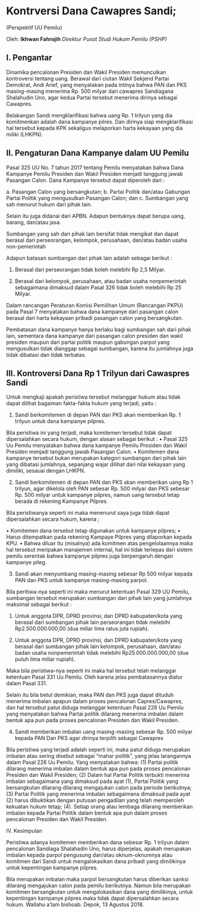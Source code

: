 # Kontrversi Dana Cawapres Sandi;
(Perspektif UU Pemilu)

Oleh:
**Ikhwan Fahrojih**
*Direktur Pusat Studi Hukum Pemilu (PSHP)*

## I. Pengantar

Dinamika pencalonan Presiden dan Wakil Presiden memunculkan kontroversi tentang uang. Berawal dari ciutan Wakil Sekjend Partai Demokrat, Andi Arief, yang menyatakan pada intinya bahwa PAN dan PKS masing-masing menerima Rp. 500 milyar dari cawapres Sandiagana Shalahudin Uno, agar kedua Partai tersebut menerima dirinya sebagai Cawapres.

Belakangan Sandi mengklarifikasi bahwa uang Rp. 1 trilyun yang dia komitmenkan adalah dana kampanye pilres. Dan dirinya siap mengklarifikasi hal tersebut kepada KPK sekaligus melaporkan harta kekayaan yang dia miliki (LHKPN).

## II. Pengaturan Dana Kampanye dalam UU Pemilu
Pasal 325 UU No. 7 tahun 2017 tentang Pemilu menyatakan bahwa Dana Kampanye Pemilu Presiden dan Wakil Presiden menjadi tanggung jawab Pasangan Calon. Dana Kampanye tersebut dapat diperoleh dari :

a. Pasangan Calon yang bersangkutan;
b. Partai Politik dan/atau Gabungan Partai Politik yang mengusulkan Pasangan Calon; dan
c. Sumbangan yang sah menurut hukum dari pihak lain.

Selain itu juga didanai dari APBN. Adapun bentuknya dapat berupa uang, barang, dan/atau jasa.

Sumbangan yang sah dari pihak lain bersifat tidak mengikat dan dapat berasal dari perseorangan, kelompok, perusahaan, dan/atau badan usaha non-pemerintah

Adapun batasan sumbangan dari pihak lain adalah sebagai berikut :

1. Berasal dari perseorangan tidak boleh melebihi Rp 2,5 Milyar.

2. Berasal dari kelompok, perusahaan, atau badan usaha nonpemerintah sebagaimana dimaksud dalam Pasal 326 tidak boleh melebihi Rp 25 Milyar.

Dalam rancangan Peraturan Komisi Pemilihan Umum (Rancangan PKPU) pada Pasal 7 menyatakan bahwa dana kampanye dari pasangan calon berasal dari harta kekayaan pribadi pasangan calon yang bersangkutan.

Pembatasan dana kampanye hanya berlaku bagi sumbangan sah dari pihak lain, sementara dana kampanye dari pasangan calon presiden dan wakil presiden maupun dari partai politik maupun gabungan parpol yang mengusulkan tidak dianggap sebagai sumbangan, karena itu jumlahnya juga tidak dibatasi dan tidak terbatas.

## III. Kontroversi Dana Rp 1 Trilyun dari Cawaspres Sandi
Untuk mengkaji apakah peristiwa tersebut melanggar hukum atau tidak dapat dilihat bagaiman fakta-fakta hukum yang terjadi, yaitu :

1. Sandi berkomitemen di depan PAN dan PKS akan memberikan Rp. 1 trilyun untuk dana kampanye pilpres.

Bila peristiwa ini yang terjadi, maka komitemen tersebut tidak dapat dipersalahkan secara hukum, dengan alasan sebagai berikut :
• Pasal 325 Uu Pemilu menyatakan bahwa dana kampanye Pemilu Presiden dan Wakil Presiden menjadi tanggung jawab Pasangan Calon.
• Komitemen dana kampanye tersebut bukan merupakan kategori sumbangan dari pihak lain yang dibatasi jumlahnya, sepanjang wajar dilihat dari nilai kekayaan yang dimiliki, sesauai dengan LHKPN.

2. Sandi berkomitemen di depan PAN dan PKS akan memberikan uang Rp 1 trilyun, agar dikelola oleh PAN sebesar Rp. 500 milyar dan PKS sebesar Rp. 500 milyar untuk kampanye pilpres, namun uang tersebut tetap berada di rekening Kampanye Pilpres.

Bila peristiwanya seperti ini maka menenurut saya juga tidak dapat dipersalahkan secara hukum, karena ;

• Komitemen dana tersebut tetap digunakan untuk kampanye pilpres;
• Harus ditempatkan pada rekening Kampaye Pilpres yang dilaporkan kepada KPU.
• Bahwa diluar itu (misalnya) ada komitmen atas pengelolaannya maka hal tersebut meripakan manajemen internal, hal ini tidak terlepas dari sistem pemilu serentak bahwa kampanye pilpres juga berpengaruh dengan kampanye pileg.

3. Sandi akan menyumbang masing-masing sebesar Rp 500 milyar kepada PAN dan PKS untuk kampanye masing-masing parpol.

Bila peritiwa-nya seperti ini maka menurut ketentuan Pasal 329 UU Pemilu, sumbangan tersebut merupakan sumbangan dari pihak lain yang jumlahnya maksimal sebagai berikut :

1. Untuk anggota DPR, DPRD provinsi, dan DPRD kabupaten/kota yang berasal dari sumbangan pihak lain perseorangan tidak melebihi Rp2.500.000.000,00 (dua miliar lima ratus juta rupiah).

2. Untuk anggota DPR, DPRD provinsi, dan DPRD kabupaten/kota yang berasal dari sumbangan pihak lain kelompok, perusahaan, dan/atau badan usaha nonpemerintah tidak melebihi Rp25.000.000.000,00 (dua puluh lima miliar rupiah).

Maka bila peristiwa-nya seperti ini maka hal tersebut telah melanggar ketentuan Pasal 331 Uu Pemilu. Oleh karena jelas pembatasannya diatur dalam Pasal 331.

Selain itu bila betul demikian, maka PAN dan PKS juga dapat dituduh menerima imbalan apapun dalam proses pencalonan Capres/Cawapres, dan hal tersebut patut diduga melanggar ketentuan Pasal 228 Uu Pemilu yang menyatakan bahwa Partai politik dilarang menerima imbalan dalam bentuk apa pun pada proses pencalonan Presiden dan Wakil Presiden.

4. Sandi memberikan imbalan uang masing-masing sebesar Rp. 500 milyar kepada PAN Dan PKS agar dirinya terpilih sebagai Cawapres

Bila peristiwa yang terjadi adalah seperti ini, maka patut diduga merupakan imbalan atau sering disebut sebagai “mahar politik”, yang jelas larangannya dalam Pasal 228 Uu Pemilu. Yang menyatakan bahwa:
(1) Partai politik dilarang menerima imbalan dalam bentuk apa pun pada proses pencalonan Presiden dan Wakil Presiden;
(2) Dalam hal Partai Politik terbukti menerima imbalan sebagaimana yang dimaksud pada ayat (1), Partai Politik yang bersangkutan dilarang dilarang mengajukan calon pada periode berikutnya;
(3) Partai Politik yang menerima imbalan sebagaimana dimaksud pada ayat (2) harus dibuktikan dengan putusan pengadilan yang telah memperoleh kekuatan hukum tetap;
(4). Setiap orang atau lembaga dilarang memberikan imbalan kepada Partai Politik dalam bentuk apa pun dalam proses pencalonan Presiden dan Wakil Presiden.

IV. Kesimpulan

Peristiwa adanya komitemen memberikan dana sebesar Rp. 1 trilyun dalam pencalonan Sandiaga Shalahadin Uno, harus diperjelas, apakah merupakan imbalan kepada parpol pengusung dan/atau oknum-oknumnya atau komitmen dari Sandi untuk mengalokasikan dana pribadi yang dimilikinya untuk kepentingan kampanye pilpres.

Bila merupakan imbalan maka parpol bersangkutan harus diberikan sanksi dilarang mengajukan calon pada pemilu berikutnya. Namun bila merupakan komitmen bersangkutan untuk mengalokasikan dana yang dimilikinya, untuk kepentingan kampanye pilpres maka tidak dapat dipersalahkan secara hukum. Wallahu a’lam bishoab.
Depok, 13 Agustus 2018.
